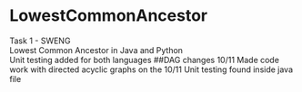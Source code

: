# LowestCommonAncestor
Task 1 - SWENG\
Lowest Common Ancestor in Java and Python\
Unit testing added for both languages
##DAG changes 10/11
Made code work with directed acyclic graphs on the 10/11
Unit testing found inside java file
